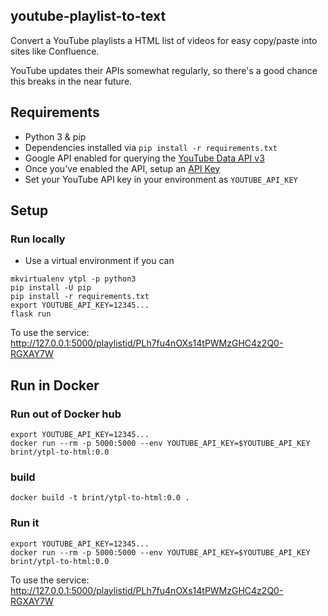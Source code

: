 youtube-playlist-to-text
------------------------

Convert a YouTube playlists a HTML list of videos for easy copy/paste into sites like Confluence.

YouTube updates their APIs somewhat regularly, so there's a good chance this breaks in the near future.

## Requirements
- Python 3 & pip
- Dependencies installed via `pip install -r requirements.txt`
- Google API enabled for querying the [YouTube Data API v3](https://console.developers.google.com/apis/library/youtube.googleapis.com)
- Once you've enabled the API, setup an [API Key](https://console.developers.google.com/apis/api/youtube.googleapis.com/credentials)
- Set your YouTube API key in your environment as `YOUTUBE_API_KEY`

## Setup

### Run locally
- Use a virtual environment if you can
```
mkvirtualenv ytpl -p python3
pip install -U pip
pip install -r requirements.txt
export YOUTUBE_API_KEY=12345...
flask run
```

To use the service: http://127.0.0.1:5000/playlistid/PLh7fu4nOXs14tPWMzGHC4z2Q0-RGXAY7W

## Run in Docker

### Run out of Docker hub

```
export YOUTUBE_API_KEY=12345...
docker run --rm -p 5000:5000 --env YOUTUBE_API_KEY=$YOUTUBE_API_KEY brint/ytpl-to-html:0.0
```

### build

```
docker build -t brint/ytpl-to-html:0.0 .
```

### Run it

```
export YOUTUBE_API_KEY=12345...
docker run --rm -p 5000:5000 --env YOUTUBE_API_KEY=$YOUTUBE_API_KEY brint/ytpl-to-html:0.0
```

To use the service: http://127.0.0.1:5000/playlistid/PLh7fu4nOXs14tPWMzGHC4z2Q0-RGXAY7W
